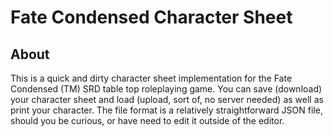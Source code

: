 # Fate Condensed Character Sheet

## About
This is a quick and dirty character sheet implementation for the Fate Condensed (TM) SRD table top roleplaying game.
You can save (download) your character sheet and load (upload, sort of, no server needed) as well as print your character.
The file format is a relatively straightforward JSON file, should you be curious, or have need to edit it outside of the editor.
